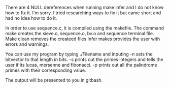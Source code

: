 There are 4 NULL dereferences when running make infer and I do not know how to fix it.
I'm sorry. I tried researching ways to fix it but came short and had no idea how to do it.
 
 In order to use sequence.c, it is compiled using the makefile. The command make creates the 
 sieve.o, sequence.o, bv.o and sequence terminal file. Make clean removes the  createed files 
 Infer makes provides the user with errors and warnings. 

You can use my program by typing ./Filename and inputing -n <integer> sets the bitvector to 
that length in bits. -s prints out the primes integers and tells the user if its lucas, mersenne and 
fibonacci. -p prints out all the palindrome primes with their corresponding value. 

The output will be presented to you in gitbash.
